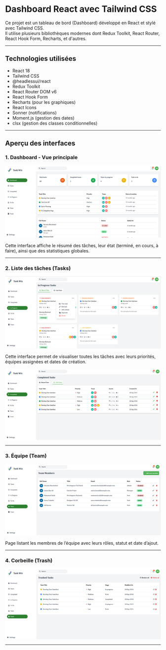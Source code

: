 # Dashboard React avec Tailwind CSS

Ce projet est un tableau de bord (Dashboard) développé en React et stylé avec Tailwind CSS.  
Il utilise plusieurs bibliothèques modernes dont Redux Toolkit, React Router, React Hook Form, Recharts, et d'autres.

---

## Technologies utilisées

- React 18
- Tailwind CSS
- @headlessui/react
- Redux Toolkit
- React Router DOM v6
- React Hook Form
- Recharts (pour les graphiques)
- React Icons
- Sonner (notifications)
- Moment.js (gestion des dates)
- clsx (gestion des classes conditionnelles)

---

## Aperçu des interfaces

### 1. Dashboard - Vue principale

![Dashboard](./client/src/assets/dashboard.png)

Cette interface affiche le résumé des tâches, leur état (terminé, en cours, à faire), ainsi que des statistiques globales.

---

### 2. Liste des tâches (Tasks)

![Tasks](./client/src/assets/tasks.png)

Cette interface permet de visualiser toutes les tâches avec leurs priorités, équipes assignées et dates de création.

![Tasks](./client/src/assets/tasks1.png)


---

### 3. Équipe (Team)

![Team](./client/src/assets/team.png)

Page listant les membres de l’équipe avec leurs rôles, statut et date d’ajout.

---

### 4. Corbeille (Trash)

![Settings](./client/src/assets/trash.png)


---


